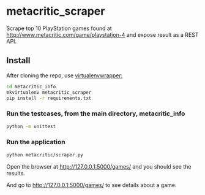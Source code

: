 # metacritic_scraper

Scrape top 10 PlayStation games found at 
http://www.metacritic.com/game/playstation-4 and expose result as a REST API.

## Install
After cloning the repo, use [virtualenvwrapper:](https://virtualenvwrapper.readthedocs.io/en/latest/)

```bash
cd metacritic_info
mkvirtualenv metacritic_scraper
pip install -r requirements.txt
```

### Run the testcases, from the main directory, metacritic_info
```bash
python -m unittest 

```
### Run the application
```bash
python metacritic/scraper.py
```


Open the browser at http://127.0.0.1:5000/games/ and you should see the
results.

And go to http://127.0.0.1:5000/games/<game> to see details about a game.
